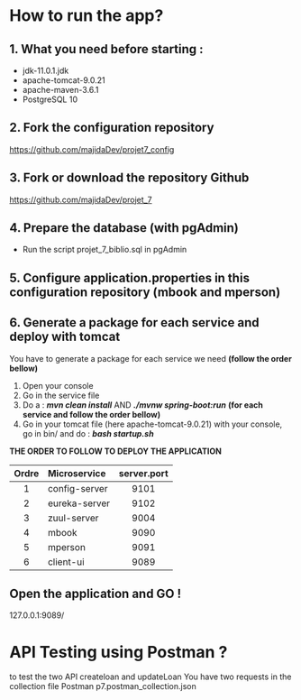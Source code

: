 # How to run the app?

## 1. What you need before starting :
- jdk-11.0.1.jdk
- apache-tomcat-9.0.21
- apache-maven-3.6.1
- PostgreSQL 10

## 2. Fork the configuration repository
https://github.com/majidaDev/projet7_config

## 3. Fork or download the repository Github
https://github.com/majidaDev/projet_7

## 4. Prepare the database (with pgAdmin)
- Run the script projet_7_biblio.sql in pgAdmin

## 5. Configure application.properties in this configuration repository (mbook and mperson)

## 6. Generate a package for each service and deploy with tomcat
You have to generate a package for each service we need **(follow the order bellow)** 
1. Open your console
2. Go in the service file  
3. Do a : ***mvn clean install*** AND ***./mvnw spring-boot:run*** **(for each service and follow the order bellow)**
5. Go in your tomcat file (here apache-tomcat-9.0.21) with your console, go in bin/ and do : ***bash startup.sh***

**THE ORDER TO FOLLOW TO DEPLOY THE APPLICATION**

| Ordre  |   Microservice  | server.port |
| :----: | :------------- | :---------: |
|   1    | config-server   |    9101     |
|   2    | eureka-server   |    9102     |
|   3    | zuul-server     |    9004     |
|   4    | mbook           |    9090     |
|   5    | mperson         |    9091     |
|   6    | client-ui       |    9089     |

## Open the application and GO !
127.0.0.1:9089/


# API Testing using Postman ?
to test the two API createloan and updateLoan
You have two requests in the collection file Postman p7.postman_collection.json



